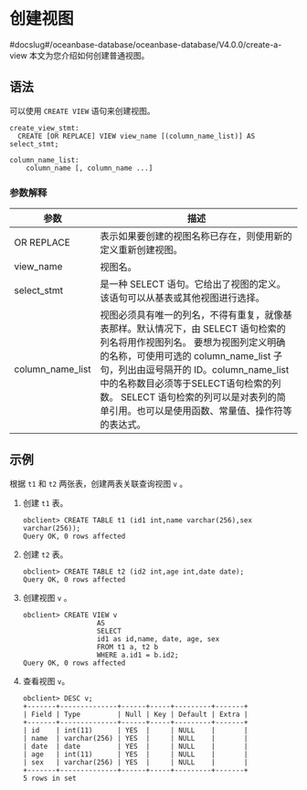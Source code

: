 # 创建视图
#docslug#/oceanbase-database/oceanbase-database/V4.0.0/create-a-view
本文为您介绍如何创建普通视图。

## 语法

可以使用 `CREATE VIEW` 语句来创建视图。

```unknow
create_view_stmt:
  CREATE [OR REPLACE] VIEW view_name [(column_name_list)] AS select_stmt;

column_name_list:
    column_name [, column_name ...]
```

### 参数解释

|      **参数**      |                                                                                                                 **描述**                                                                                                                 |
|------------------|----------------------------------------------------------------------------------------------------------------------------------------------------------------------------------------------------------------------------------------|
| OR REPLACE       | 表示如果要创建的视图名称已存在，则使用新的定义重新创建视图。                                                                                                                                                                                                       |
| view_name        | 视图名。                                                                                                                                                                                                                                   |
| select_stmt      | 是一种 SELECT 语句。它给出了视图的定义。该语句可以从基表或其他视图进行选择。                                                                                                                                                                                             |
| column_name_list | 视图必须具有唯一的列名，不得有重复，就像基表那样。默认情况下，由 SELECT 语句检索的列名将用作视图列名。 要想为视图列定义明确的名称，可使用可选的 column_name_list 子句，列出由逗号隔开的 ID。column_name_list 中的名称数目必须等于SELECT语句检索的列数。 SELECT 语句检索的列可以是对表列的简单引用。也可以是使用函数、常量值、操作符等的表达式。 |

## 示例

根据 `t1` 和 `t2` 两张表，创建两表关联查询视图 `v` 。

1. 创建 `t1` 表。

   ```unknow
   obclient> CREATE TABLE t1 (id1 int,name varchar(256),sex varchar(256));
   Query OK, 0 rows affected
   ```

2. 创建 `t2` 表。

   ```unknow
   obclient> CREATE TABLE t2 (id2 int,age int,date date);
   Query OK, 0 rows affected
   ```

3. 创建视图 `v` 。

   ```unknow
   obclient> CREATE VIEW v
                     AS
                     SELECT
                     id1 as id,name, date, age, sex
                     FROM t1 a, t2 b
                     WHERE a.id1 = b.id2;
   Query OK, 0 rows affected
   ```

4. 查看视图 `v`。

   ```unknow
   obclient> DESC v;
   +-------+--------------+------+-----+---------+-------+
   | Field | Type         | Null | Key | Default | Extra |
   +-------+--------------+------+-----+---------+-------+
   | id    | int(11)      | YES  |     | NULL    |       |
   | name  | varchar(256) | YES  |     | NULL    |       |
   | date  | date         | YES  |     | NULL    |       |
   | age   | int(11)      | YES  |     | NULL    |       |
   | sex   | varchar(256) | YES  |     | NULL    |       |
   +-------+--------------+------+-----+---------+-------+
   5 rows in set
   ```
